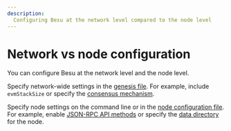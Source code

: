 ```yaml
---
description:
  Configuring Besu at the network level compared to the node level
---
```


# Network vs node configuration

You can configure Besu at the network level and the node level.

Specify network-wide settings in the
[genesis file](../Reference/Config-Items.md). For example, include
`evmStackSize` or specify the
[consensus mechanism](Consensus-Protocols/Overview-Consensus.md).

Specify node settings on the command line or in the
[node configuration file](../HowTo/Configure/Using-Configuration-File.md).
For example, enable [JSON-RPC API methods](../Reference/API-Methods.md)
or specify the
[data directory](../Reference/CLI/CLI-Syntax.md#data-path) for the node.
